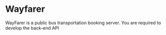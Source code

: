 # Wayfarer
WayFarer is a public bus transportation booking server. You are required to develop the back-end API
